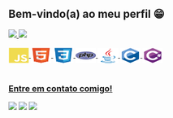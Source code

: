 ## Bem-vindo(a) ao meu perfil 😁

<div>
   <a href="https://github.com/gabriellsv">
   <img height="180em" src="https://github-readme-stats.vercel.app/api?username=gabriellsv&show_icons=true&theme=tokyonight&include_all_commits=true&count_private=true"/>
   <img height="180em" src="https://github-readme-stats.vercel.app/api/top-langs/?username=gabriellsv&layout=compact&langs_count=6&theme=tokyonight"/>
</div>
    
<div style="display: inline_block"><br>
  <img align="center" alt="Js" height="30" width="40" src="https://raw.githubusercontent.com/devicons/devicon/master/icons/javascript/javascript-plain.svg">
  <img align="center" alt="HTML" height="30" width="40" src="https://raw.githubusercontent.com/devicons/devicon/master/icons/html5/html5-original.svg">
  <img align="center" alt="CSS" height="30" width="40" src="https://raw.githubusercontent.com/devicons/devicon/master/icons/css3/css3-original.svg">
  <img align="center" alt="PHP" height="30" width="40" src="https://raw.githubusercontent.com/devicons/devicon/master/icons/php/php-original.svg">
  <img align="center" alt="Java" height="30" width="40" src="https://raw.githubusercontent.com/devicons/devicon/master/icons/java/java-original.svg">
  <img align="center" alt="C" height="30" width="40" src="https://raw.githubusercontent.com/devicons/devicon/master/icons/c/c-original.svg">
  <img align="center" alt="C#" height="30" width="40" src="https://raw.githubusercontent.com/devicons/devicon/master/icons/csharp/csharp-original.svg">
</div>
<br>
 
### Entre em contato comigo!
 
<div> 
 <a href="https://www.linkedin.com/in/gabriellsv" target="_blank"><img src="https://img.shields.io/badge/-LinkedIn-%230077B5?style=for-the-badge&logo=linkedin&logoColor=white" target="_blank"></a> 
 <a href="https://api.whatsapp.com/send?phone=31982269992" target="_blank"><img src="https://img.shields.io/badge/-Whatsapp-%2353D769?style=for-the-badge&logo=whatsapp&logoColor=white" target="_blank"></a>
 <a href="mailto:gabrielgoncalves80@hotmail.com"><img src="https://img.shields.io/badge/-Outlook-%230077B5?style=for-the-badge&logo=microsoft-outlook&logoColor=white" target="_blank"></a>
</div>
